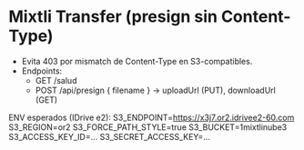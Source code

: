 # Mixtli Transfer (presign sin Content-Type)
- Evita 403 por mismatch de Content-Type en S3-compatibles.
- Endpoints:
  - GET /salud
  - POST /api/presign  { filename } -> uploadUrl (PUT), downloadUrl (GET)

ENV esperados (IDrive e2):
S3_ENDPOINT=https://x3j7.or2.idrivee2-60.com
S3_REGION=or2
S3_FORCE_PATH_STYLE=true
S3_BUCKET=1mixtlinube3
S3_ACCESS_KEY_ID=...
S3_SECRET_ACCESS_KEY=...
